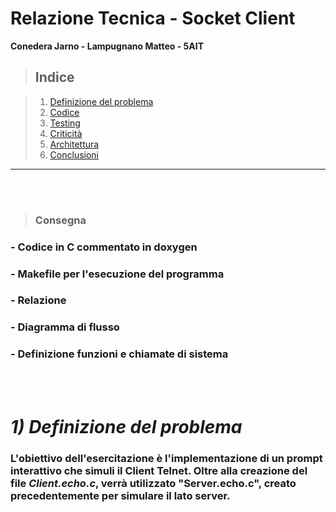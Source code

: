 # **Relazione Tecnica - Socket Client**
**Conedera Jarno - Lampugnano Matteo - 5AIT**

> ## **Indice**


>1) [Definizione del problema](#1-definizione-del-problema)
>2) [Codice](#2-codice)
>3) [Testing](#3-testing)
>4) [Criticità](#4-criticità)
>5) [Architettura](#5-architettura)
>6) [Conclusioni](#6-conclusioni)

_ _ _

<br/><br/>

> ### **Consegna**

### - Codice in C commentato in doxygen
### - Makefile per l'esecuzione del programma
### - Relazione
### - Diagramma di flusso 
### - Definizione funzioni e chiamate di sistema

<br/><br/>

# *1) Definizione del problema*

### L'obiettivo dell'esercitazione è l'implementazione di un prompt interattivo che simuli il Client Telnet. Oltre alla creazione del file *Client.echo.c*, verrà utilizzato "Server.echo.c", creato precedentemente per simulare il lato server.
